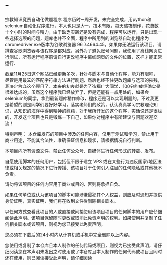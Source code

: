 # -
宗教知识竞赛自动化做题程序
程序历时一周开发，未完全完成，用python和selenium自动化程序进行，本人也只是大一，技术有限，每天熬夜制作，花费数十个小时的时间与精力，由于缺乏实践还是没有完成，程序可以运行，只是出现一些选择选项的问题，题库也并不全面，程序中所用到的浏览器自动化程序为chromedriver.exe版本为谷歌浏览器 96.0.4664.45，如果你无法运行该项目，请排查谷歌浏览器与该程序是都对应，另外为了避免账号问题，我使用了离线网页进行测试，所有运行程序前请自行更改程序中离线网页的文件的位置，这样才能正常运行.



截至11月25日这个网站已经更新多次，针对与脚本与自动化程序，能力有限吧，尽管是用最笨的匹配字符串方法进行刷题，然后也经不住更改题库与选项的摧残，我决定放弃这个项目了，本来的初衷就是为了造福广大同学，100分的成绩确实是很难达成的，虽然这个程序我已经放弃了，但是还能有一点用处的，如果会selenium的同学，拿到最新题库稍作修改，程序还是可以实现刷题的。不过我更是希望的则是同学们要好好学习，落实老师们的政策，认认真真学习宗教理论知识，从知识的海洋中得到精神的慰藉，对于我所开发的这个程序，实话说还是很烂的，开发这个项目也只是锻炼一下自己，如果你对程序中有所建议与问题欢迎交流！


特别声明：
本仓库发布的项目中涉及的任何内容，仅用于测试和学习，禁止用于商业用途，不能其合法性，准确保证信息和现状，请根据情况自行判断。

本项目内所有资源文件，禁止任何公众号、自媒体进行任何形式的转载、发布。

自愿使用脚本的任何用户，包括但不限于建立 VPS 或在某些行为违反国家/地区法律或相关规定的情况下进行传播、该项目对于任何引人注目的任何隐私或其他概不负责。

请勿将该项目的任何内容用于商业或目的，否则将承担自负。

如果任何单位或认为该项目的脚本可能涉嫌侵犯其个人权益，则应及时通知并提供身份证明，真实证明，我们将在收到文件后删除相关脚本。

以任何方式查看此项目的人或直接或间接使用该项目项目的任何脚本的用户应仔细阅读此声明。该项目保留随时更改或取消此免责声明的权利。如果使用并复制了任何相关脚本或该项目，则视为您已接受此免责声明。

您必须在下载后的24小时内从计算机或手机中完全删除以上内容。

您使用或复制了本仓库且本人制作的任何代码或项目，则视为已接受此声明，请仔细阅读您在本声明未发出之时使用或了本仓库且本人制作的任何代码或项目且同时还在使用，则已阅读接受此声明，请仔细阅读
